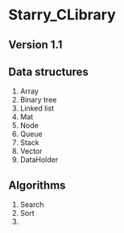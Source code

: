 # Starry_CLibrary

## Version 1.1

## Data structures

1. Array
2. Binary tree
3. Linked list
4. Mat
5. Node
6. Queue
7. Stack
8. Vector 
9. DataHolder

## Algorithms

1. Search
2. Sort
3. 